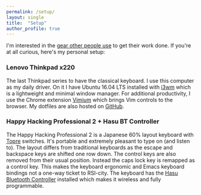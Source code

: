 ```yaml
---
permalink: /setup/
layout: single
title:  "Setup"
author_profile: true
---
```


I'm interested in the [gear other people use](https://usesthis.com/) to get their work done.
If you're at all curious, here's my personal setup:

### Lenovo Thinkpad x220

The last Thinkpad series to have the classical keyboard. I use this computer as my
daily driver. On it I have Ubuntu 16.04 LTS installed with [i3wm](https://i3wm.org/)
which is a lightweight and minimal window manager. For additional productivity,
I use the Chrome extension [Vimium](https://vimium.github.io/) which brings
Vim controls to the browser. My dotfiles are also hosted on [GitHub](https://github.com/dtcrout/dotfiles).

### Happy Hacking Professional 2 + Hasu BT Controller

The Happy Hacking Professional 2 is a Japanese 60% layout keyboard with [Topre](https://deskthority.net/wiki/Topre_switch)
switches. It's portable and extremely pleasant to type on (and listen to).
The layout differs from traditional keyboards as the escape and backspace keys are
shifted one row down. The control keys are also removed from their usual position.
Instead the caps lock key is remapped as a control key. This makes the keyboard
ergonomic and Emacs keyboard bindings not a one-way ticket to RSI-city. The
keyboard has the [Hasu Bluetooth Controller](https://geekhack.org/index.php?topic=71517.0)
installed which makes it wireless and fully programmable.
